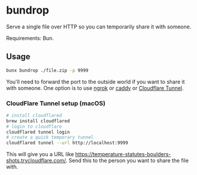 # bundrop

Serve a single file over HTTP so you can temporarily share it with someone.

Requirements: Bun.

## Usage

```bash
bunx bundrop ./file.zip -p 9999
```

You'll need to forward the port to the outside world if you want to share it with someone. One option is to use [ngrok](https://ngrok.com/) or [caddy](https://caddyserver.com/) or [Cloudflare Tunnel](https://developers.cloudflare.com/cloudflare-one/connections/connect-networks/do-more-with-tunnels/local-management/create-local-tunnel/).

### CloudFlare Tunnel setup (macOS)

```bash
# install cloudflared
brew install cloudflared
# login to cloudflare
cloudflared tunnel login
# create a quick temporary tunnel
cloudflared tunnel --url http://localhost:9999
```

This will give you a URL like https://temperature-statutes-boulders-shots.trycloudflare.com/. Send this to the person you want to share the file with.
